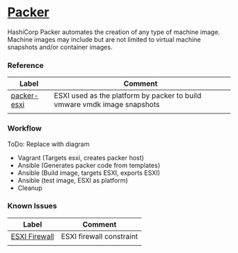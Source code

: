 # [Packer](https://www.packer.io/docs)
HashiCorp Packer automates the creation of any type of machine image. Machine images may include but are not limited to virtual machine snapshots and/or container images.

### Reference
| Label | Comment |
| - | - |
| [packer-esxi](https://github.com/nickcharlton/packer-esxi) | ESXI used as the platform by packer to build vmware vmdk image snapshots |
|  |  |

### Workflow
ToDo: Replace with diagram
- Vagrant (Targets esxi, creates packer host)
- Ansible (Generates packer code from templates)
- Ansible (Build image, targets ESXI, exports ESXI)
- Ansible (test image, ESXI as platform)
- Cleanup

### Known Issues
| Label | Comment |
| - | - |
| [ESXI Firewall](https://github.com/chrisipa/packer-esxi#allow-network-communication-for-packer) | ESXI firewall constraint |
|  |  |